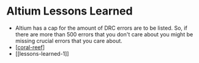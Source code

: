 # Altium Lessons Learned

- Altium has a cap for the amount of DRC errors are to be listed. So, if there are more than 500 errors that you don't care about you might be missing crucial errors that you care about. 
- [[coral-reef]]
- [[lessons-learned-1]]
  

 
[//begin]: # "Autogenerated link references for markdown compatibility"
[coral-reef]: coral-reef.md "Coral Reef"
[//end]: # "Autogenerated link references"